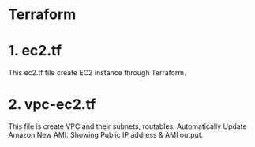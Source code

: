 # Terraform

# 1. ec2.tf 

This ec2.tf file create EC2 instance through Terraform. 

# 2. vpc-ec2.tf  

This file is create VPC and their subnets, routables. Automatically Update Amazon New AMI. Showing Public IP address & AMI output.
